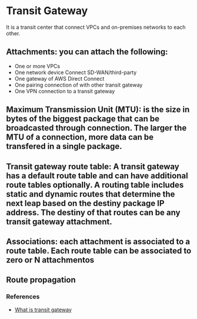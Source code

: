 # Transit Gateway

It is a transit center that connect VPCs and on-premises networks to each other.

## Attachments: you can attach the following:
* One or more VPCs
* One network device Connect SD-WAN/third-party
* One gateway of AWS Direct Connect
* One pairing connection of  with other transit gateway
* One VPN connection to a transit gateway

## Maximum Transmission Unit (MTU): is the size in bytes of the biggest package that can be broadcasted through connection. The larger the MTU of a connection, more data can be transfered in a single package.

## Transit gateway route table: A transit gateway has a default route table and can have additional route tables optionally. A routing table includes static and dynamic routes that determine the next leap based on the destiny package IP address. The destiny of that routes can be any transit gateway attachment.

## Associations: each attachment is associated to a route table. Each route table can be associated to zero or N attachmentos

## Route propagation

### References
- [What is transit gateway](https://docs.aws.amazon.com/pt_br/vpc/latest/tgw/what-is-transit-gateway.html)
